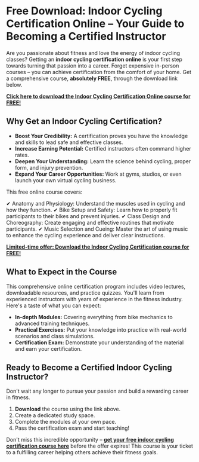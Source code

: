 # Free Download: Indoor Cycling Certification Online – Your Guide to Becoming a Certified Instructor

Are you passionate about fitness and love the energy of indoor cycling classes? Getting an **indoor cycling certification online** is your first step towards turning that passion into a career. Forget expensive in-person courses – you can achieve certification from the comfort of your home. Get a comprehensive course, **absolutely FREE**, through the download link below.

[**Click here to download the Indoor Cycling Certification Online course for FREE!**](https://udemywork.com/indoor-cycling-certification-online)

## Why Get an Indoor Cycling Certification?

*   **Boost Your Credibility:** A certification proves you have the knowledge and skills to lead safe and effective classes.
*   **Increase Earning Potential:** Certified instructors often command higher rates.
*   **Deepen Your Understanding:** Learn the science behind cycling, proper form, and injury prevention.
*   **Expand Your Career Opportunities:** Work at gyms, studios, or even launch your own virtual cycling business.

This free online course covers:

✔ Anatomy and Physiology: Understand the muscles used in cycling and how they function.
✔ Bike Setup and Safety: Learn how to properly fit participants to their bikes and prevent injuries.
✔ Class Design and Choreography: Create engaging and effective routines that motivate participants.
✔ Music Selection and Cueing: Master the art of using music to enhance the cycling experience and deliver clear instructions.

[**Limited-time offer: Download the Indoor Cycling Certification course for FREE!**](https://udemywork.com/indoor-cycling-certification-online)

## What to Expect in the Course

This comprehensive online certification program includes video lectures, downloadable resources, and practice quizzes. You'll learn from experienced instructors with years of experience in the fitness industry. Here's a taste of what you can expect:

*   **In-depth Modules:** Covering everything from bike mechanics to advanced training techniques.
*   **Practical Exercises:** Put your knowledge into practice with real-world scenarios and class simulations.
*   **Certification Exam:** Demonstrate your understanding of the material and earn your certification.

## Ready to Become a Certified Indoor Cycling Instructor?

Don't wait any longer to pursue your passion and build a rewarding career in fitness.

1.  **Download** the course using the link above.
2.  Create a dedicated study space.
3.  Complete the modules at your own pace.
4.  Pass the certification exam and start teaching!

Don't miss this incredible opportunity – **[get your free indoor cycling certification course here](https://udemywork.com/indoor-cycling-certification-online)** before the offer expires! This course is your ticket to a fulfilling career helping others achieve their fitness goals.
